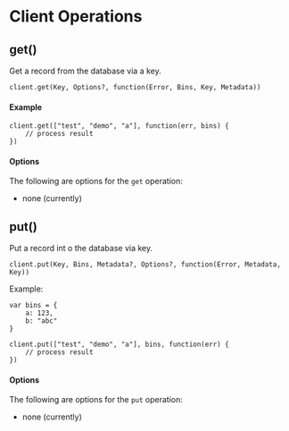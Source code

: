 # Client Operations

## get()

Get a record from the database via a key.

	client.get(Key, Options?, function(Error, Bins, Key, Metadata))

#### Example

	client.get(["test", "demo", "a"], function(err, bins) {
		// process result
	})

#### Options

The following are options for the `get` operation:

- none (currently)

## put()

Put a record int o the database via key.

	client.put(Key, Bins, Metadata?, Options?, function(Error, Metadata, Key))

Example:

	var bins = {
		a: 123,
		b: "abc"
	}

	client.put(["test", "demo", "a"], bins, function(err) {
		// process result
	})

#### Options

The following are options for the `put` operation:

- none (currently)
